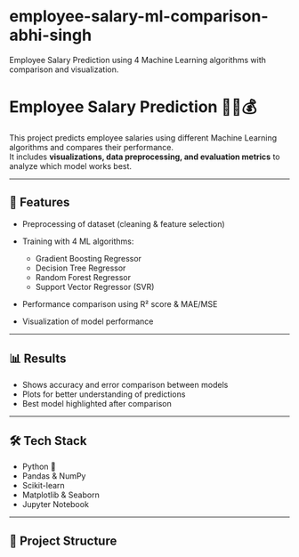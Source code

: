 # employee-salary-ml-comparison-abhi-singh
Employee Salary Prediction using 4 Machine Learning algorithms with comparison and visualization.
# Employee Salary Prediction 🧑‍💼💰

This project predicts employee salaries using different Machine Learning algorithms and compares their performance.  
It includes **visualizations, data preprocessing, and evaluation metrics** to analyze which model works best.

---

## 🚀 Features
- Preprocessing of dataset (cleaning & feature selection)
- Training with 4 ML algorithms:
  - Gradient Boosting Regressor
  - Decision Tree Regressor
  - Random Forest Regressor
  - Support Vector Regressor (SVR)
  
- Performance comparison using R² score & MAE/MSE
- Visualization of model performance

---

## 📊 Results
- Shows accuracy and error comparison between models
- Plots for better understanding of predictions
- Best model highlighted after comparison

---

## 🛠️ Tech Stack
- Python 🐍
- Pandas & NumPy
- Scikit-learn
- Matplotlib & Seaborn
- Jupyter Notebook

---

## 📂 Project Structure

